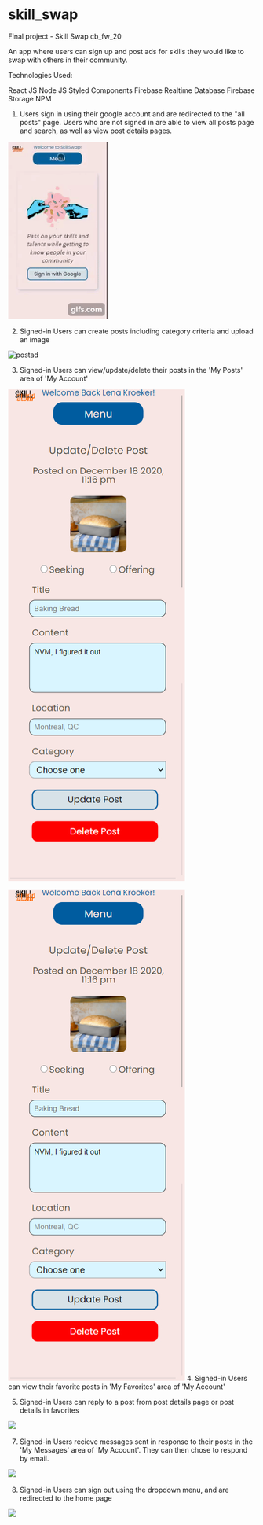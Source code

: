 # skill_swap
Final project - Skill Swap
cb_fw_20

An app where users can sign up and post ads for skills they would like to swap with others in their community.

Technologies Used:

React JS
Node JS
Styled Components
Firebase Realtime Database
Firebase Storage
NPM

1. Users sign in using their google account and are redirected to the "all posts" page. Users who are not signed in are able to view all posts page and search, as well as view post details pages.

![signin](signin.gif)

2. Signed-in Users can create posts including category criteria and upload an image

![postad](postad.gif)

3. Signed-in Users can view/update/delete their posts in the 'My Posts' area of 'My Account'

![update](screenshots/update.jpg)


![](screenshots/update.jpg)
4. Signed-in Users can view their favorite posts in 'My Favorites' area of 'My Account'

5. Signed-in Users can reply to a post from post details page or post details in favorites

![](reply.gif)

7. Signed-in Users recieve messages sent in response to their posts in the 'My Messages' area of 'My Account'. They can then chose to respond by email.

![](messages.gif)

8.  Signed-in Users can sign out using the dropdown menu, and are redirected to the home page

![](signout.gif)

